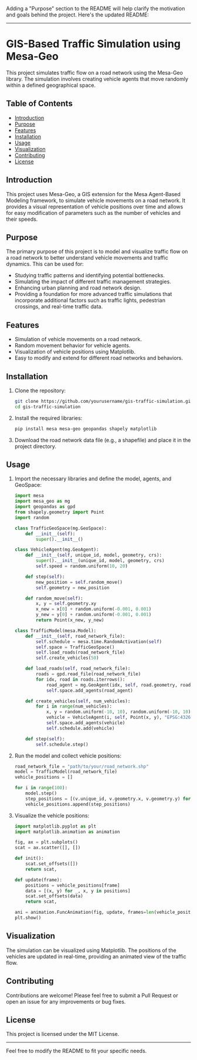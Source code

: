 Adding a "Purpose" section to the README will help clarify the motivation and goals behind the project. Here's the updated README:

---

# GIS-Based Traffic Simulation using Mesa-Geo

This project simulates traffic flow on a road network using the Mesa-Geo library. The simulation involves creating vehicle agents that move randomly within a defined geographical space.

## Table of Contents
- [Introduction](#introduction)
- [Purpose](#purpose)
- [Features](#features)
- [Installation](#installation)
- [Usage](#usage)
- [Visualization](#visualization)
- [Contributing](#contributing)
- [License](#license)

## Introduction
This project uses Mesa-Geo, a GIS extension for the Mesa Agent-Based Modeling framework, to simulate vehicle movements on a road network. It provides a visual representation of vehicle positions over time and allows for easy modification of parameters such as the number of vehicles and their speeds.

## Purpose
The primary purpose of this project is to model and visualize traffic flow on a road network to better understand vehicle movements and traffic dynamics. This can be used for:
- Studying traffic patterns and identifying potential bottlenecks.
- Simulating the impact of different traffic management strategies.
- Enhancing urban planning and road network design.
- Providing a foundation for more advanced traffic simulations that incorporate additional factors such as traffic lights, pedestrian crossings, and real-time traffic data.

## Features
- Simulation of vehicle movements on a road network.
- Random movement behavior for vehicle agents.
- Visualization of vehicle positions using Matplotlib.
- Easy to modify and extend for different road networks and behaviors.

## Installation
1. Clone the repository:
   ```bash
   git clone https://github.com/yourusername/gis-traffic-simulation.git
   cd gis-traffic-simulation
   ```

2. Install the required libraries:
   ```bash
   pip install mesa mesa-geo geopandas shapely matplotlib
   ```

3. Download the road network data file (e.g., a shapefile) and place it in the project directory.

## Usage
1. Import the necessary libraries and define the model, agents, and GeoSpace:
   ```python
   import mesa
   import mesa_geo as mg
   import geopandas as gpd
   from shapely.geometry import Point
   import random

   class TrafficGeoSpace(mg.GeoSpace):
       def __init__(self):
           super().__init__()

   class VehicleAgent(mg.GeoAgent):
       def __init__(self, unique_id, model, geometry, crs):
           super().__init__(unique_id, model, geometry, crs)
           self.speed = random.uniform(10, 20)

       def step(self):
           new_position = self.random_move()
           self.geometry = new_position

       def random_move(self):
           x, y = self.geometry.xy
           x_new = x[0] + random.uniform(-0.001, 0.001)
           y_new = y[0] + random.uniform(-0.001, 0.001)
           return Point(x_new, y_new)

   class TrafficModel(mesa.Model):
       def __init__(self, road_network_file):
           self.schedule = mesa.time.RandomActivation(self)
           self.space = TrafficGeoSpace()
           self.load_roads(road_network_file)
           self.create_vehicles(50)

       def load_roads(self, road_network_file):
           roads = gpd.read_file(road_network_file)
           for idx, road in roads.iterrows():
               road_agent = mg.GeoAgent(idx, self, road.geometry, roads.crs)
               self.space.add_agents(road_agent)

       def create_vehicles(self, num_vehicles):
           for i in range(num_vehicles):
               x, y = random.uniform(-10, 10), random.uniform(-10, 10)
               vehicle = VehicleAgent(i, self, Point(x, y), "EPSG:4326")
               self.space.add_agents(vehicle)
               self.schedule.add(vehicle)

       def step(self):
           self.schedule.step()
   ```

2. Run the model and collect vehicle positions:
   ```python
   road_network_file = "path/to/your/road_network.shp"
   model = TrafficModel(road_network_file)
   vehicle_positions = []

   for i in range(100):
       model.step()
       step_positions = [(v.unique_id, v.geometry.x, v.geometry.y) for v in model.schedule.agents if isinstance(v, VehicleAgent)]
       vehicle_positions.append(step_positions)
   ```

3. Visualize the vehicle positions:
   ```python
   import matplotlib.pyplot as plt
   import matplotlib.animation as animation

   fig, ax = plt.subplots()
   scat = ax.scatter([], [])

   def init():
       scat.set_offsets([])
       return scat,

   def update(frame):
       positions = vehicle_positions[frame]
       data = [(x, y) for _, x, y in positions]
       scat.set_offsets(data)
       return scat,

   ani = animation.FuncAnimation(fig, update, frames=len(vehicle_positions), init_func=init, blit=True)
   plt.show()
   ```

## Visualization
The simulation can be visualized using Matplotlib. The positions of the vehicles are updated in real-time, providing an animated view of the traffic flow.

## Contributing
Contributions are welcome! Please feel free to submit a Pull Request or open an issue for any improvements or bug fixes.

## License
This project is licensed under the MIT License.

---

Feel free to modify the README to fit your specific needs.